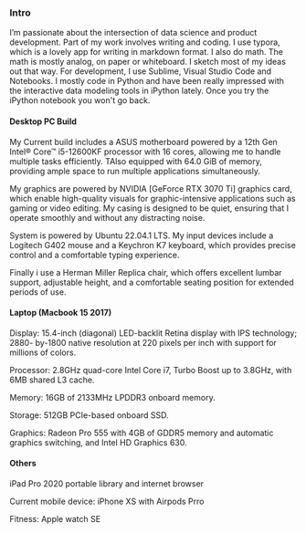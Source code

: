### Intro

I’m passionate about the intersection of data science and product development. Part of my work involves writing and coding. I use typora, which is a lovely app for writing in markdown format. I also do math. The math is mostly analog, on paper or whiteboard. I sketch most of my ideas out that way.  For development, I use Sublime, Visual Studio Code and Notebooks. I mostly code in Python and have been really impressed with the interactive data modeling tools in iPython lately. Once you try the iPython notebook you won't go back.

#### Desktop PC Build 

My Current build includes a ASUS motherboard  powered by a 12th Gen Intel® Core™ i5-12600KF processor with 16 cores, allowing me to handle multiple tasks efficiently. TAlso equipped with 64.0 GiB of memory, providing ample space to run multiple applications simultaneously.

My graphics are powered by  NVIDIA [GeForce RTX 3070 Ti] graphics card, which enable high-quality visuals for graphic-intensive applications such as gaming or video editing. My casing is designed to be quiet, ensuring that I operate smoothly and without any distracting noise.

System is powered by Ubuntu 22.04.1 LTS. My input devices include a Logitech G402 mouse and a Keychron K7 keyboard, which provides precise control and a comfortable typing experience.

Finally i use a Herman Miller Replica chair, which offers excellent lumbar support, adjustable height, and a comfortable seating position for extended periods of use. 


#### Laptop (Macbook 15 2017)

Display: 15.4-inch (diagonal) LED-backlit Retina display with IPS technology; 2880- by-1800 native resolution at 220 pixels per inch with support for millions of colors.

Processor: 2.8GHz quad-core Intel Core i7, Turbo Boost up to 3.8GHz, with 6MB shared L3 cache.

Memory: 16GB of 2133MHz LPDDR3 onboard memory.

Storage: 512GB PCIe-based onboard SSD.

Graphics: Radeon Pro 555 with 4GB of GDDR5 memory and automatic graphics switching, and Intel HD Graphics 630.

#### Others 

iPad Pro 2020 portable library and internet browser 

Current mobile device: iPhone XS with Airpods Prro

Fitness: Apple watch SE 
